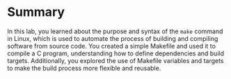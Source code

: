 # Summary

In this lab, you learned about the purpose and syntax of the `make` command in Linux, which is used to automate the process of building and compiling software from source code. You created a simple Makefile and used it to compile a C program, understanding how to define dependencies and build targets. Additionally, you explored the use of Makefile variables and targets to make the build process more flexible and reusable.
